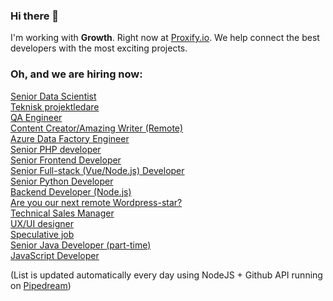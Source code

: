### Hi there 👋

I'm working with **Growth**. Right now at [Proxify.io](https://proxify.io/). We help connect the best developers with the most exciting projects. 

### Oh, and we are hiring now:

<!-- dev -->
[Senior Data Scientist](https://career.proxify.io/jobs/955246?utm_source=gh_list) <br />[Teknisk projektledare](https://career.proxify.io/jobs/954955?utm_source=gh_list) <br />[QA Engineer](https://career.proxify.io/jobs/952691?utm_source=gh_list) <br />[Content Creator/Amazing Writer (Remote)](https://career.proxify.io/jobs/952195?utm_source=gh_list) <br />[Azure Data Factory Engineer](https://career.proxify.io/jobs/950681?utm_source=gh_list) <br />[Senior PHP developer](https://career.proxify.io/jobs/943401?utm_source=gh_list) <br />[Senior Frontend Developer](https://career.proxify.io/jobs/938367?utm_source=gh_list) <br />[Senior Full-stack (Vue/Node.js) Developer](https://career.proxify.io/jobs/937170?utm_source=gh_list) <br />[Senior Python Developer](https://career.proxify.io/jobs/936269?utm_source=gh_list) <br />[Backend Developer (Node.js)](https://career.proxify.io/jobs/897078?utm_source=gh_list) <br />[Are you our next remote Wordpress-star?](https://career.proxify.io/jobs/863590?utm_source=gh_list) <br />[Technical Sales Manager](https://career.proxify.io/jobs/815697?utm_source=gh_list) <br />[UX/UI designer](https://career.proxify.io/jobs/783497?utm_source=gh_list) <br />[Speculative job](https://career.proxify.io/jobs/290430?utm_source=gh_list) <br />[Senior Java Developer (part-time)](https://career.proxify.io/jobs/271850?utm_source=gh_list) <br />[JavaScript Developer](https://career.proxify.io/jobs/155255?utm_source=gh_list) <br />
<!-- devend -->

(List is updated automatically every day using NodeJS + Github API running on [Pipedream](https://github.com/PipedreamHQ))
